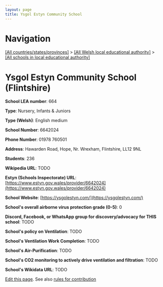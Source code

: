 ```yaml
---
layout: page
title: Ysgol Estyn Community School
---
```

# Navigation

[[All countries/states/provinces]](../../..) > [[All Welsh local educational authority]](../..) > [[All schools in local educational authority]](..)

# Ysgol Estyn Community School (Flintshire)

**School LEA number**: 664

**Type**: Nursery, Infants & Juniors

**Type (Welsh)**: English medium

**School Number**: 6642024

**Phone Number**: 01978 760501

**Address**: Hawarden Road, Hope, Nr. Wrexham, Flintshire, LL12 9NL

**Students**: 236

**Wikipedia URL**: TODO

**Estyn (Schools Inspectorate) URL**: [https://www.estyn.gov.wales/provider/6642024](https://www.estyn.gov.wales/provider/6642024)

**School Website**: [https://ysgolestyn.com/](https://ysgolestyn.com/)

**School's overall airborne virus protection grade (0-5)**: 0

**Discord, Facebook, or WhatsApp group for discovery/advocacy for THIS school**: TODO

**School's policy on Ventilation**: TODO

**School's Ventilation Work Completion**: TODO

**School's Air-Purification**: TODO

**School's CO2 monitoring to actively drive ventilation and filtration**: TODO

**School's Wikidata URL**: TODO




[Edit this page](https://github.com/VentilationProject/Wales/edit/prif/./Flintshire/Ysgol_Estyn_Community_School.md). See also [rules for contribution](../../../contribution-rules/)